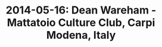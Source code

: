 ---
layout: show
title: '2014-05-16: Dean Wareham - Mattatoio Culture Club, Carpi Modena, Italy'
name: 2014-05-16-dean-wareham-mattatoio-culture-club-carpi-modena-italy
show-venue: 'Mattatoio Culture Club, Carpi Modena, Italy'
show-setlist: 
show-date: 2014-05-16
category: 2014
show-radio: 
show-lastfm: 
show-cancelled: 
performers: [
  "Dean Wareham - guitar, vocals",
  "Britta Phiilips - bass, keyboards, vocals",
  "Raymond Richards - guitar, keyboards",
  "Roger Brogan - drums"
  ]
facebook-event-url: 
show-poster-url: 
show-ticket-url: 
show-venue-website: 
show-additional: 
---
